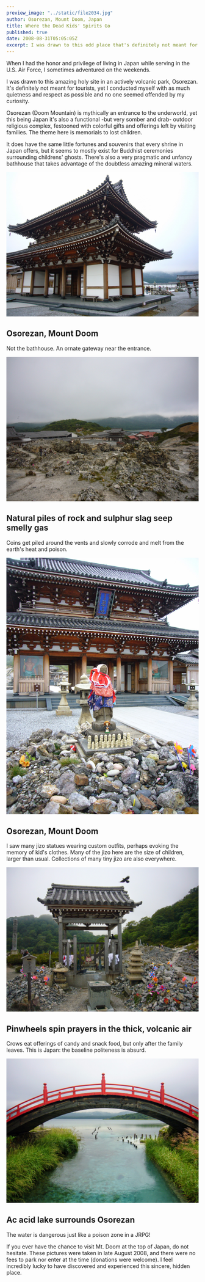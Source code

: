 ```yaml
---
preview_image: "../static/file2034.jpg"
author: Osorezan, Mount Doom, Japan
title: Where the Dead Kids' Spirits Go
published: true
date: 2008-08-31T05:05:05Z
excerpt: I was drawn to this odd place that's definitely not meant for tourists.
---
```

When I had the honor and privilege of living in Japan while serving in the U.S. Air Force, I sometimes adventured on the weekends.

I was drawn to this amazing holy site in an actively volcanic park, Osorezan. It's definitely not meant for tourists, yet I conducted myself with as much quietness and respect as possible and no one seemed offended by my curiosity. 

Osorezan (Doom Mountain) is mythically an entrance to the underworld, yet this being Japan it's also a functional -but very somber and drab- outdoor religious complex, festooned with colorful gifts and offerings left by visiting families. The theme here is memorials to lost children.

It does have the same little fortunes and souvenirs that every shrine in Japan offers, but it seems to mostly exist for Buddhist ceremonies surrounding childrens' ghosts. There's also a very pragmatic and unfancy bathhouse that takes advantage of the doubtless amazing mineral waters.

![yikes, Osorezan](../static/file2035.jpg)
## Osorezan, Mount Doom
Not the bathhouse. An ornate gateway near the entrance.

![yikes, Osorezan](../static/file2093.jpg)
## Natural piles of rock and sulphur slag seep smelly gas
Coins get piled around the vents and slowly corrode and melt from the earth's heat and poison.

![yikes, Osorezan](../static/file2172.jpg)
## Osorezan, Mount Doom
I saw many jizo statues wearing custom outfits, perhaps evoking the memory of kid's clothes. Many of the jizo here are the size of children, larger than usual. Collections of many tiny jizo are also everywhere.

![yikesinwheel prayers, Osorezan](../static/file3625.jpg)
## Pinwheels spin prayers in the thick, volcanic air
Crows eat offerings of candy and snack food, but only after the family leaves. This is Japan: the baseline politeness is absurd.

![Bridge over Acid Water, Osorezan](../static/file3582.jpg)
## Ac acid lake surrounds Osorezan
The water is dangerous just like a poison zone in a JRPG!

If you ever have the chance to visit Mt. Doom at the top of Japan, do not hesitate. These pictures were taken in late August 2008, and there were no fees to park nor enter at the time (donations were welcome). I feel incredibly lucky to have discovered and experienced this sincere, hidden place.
